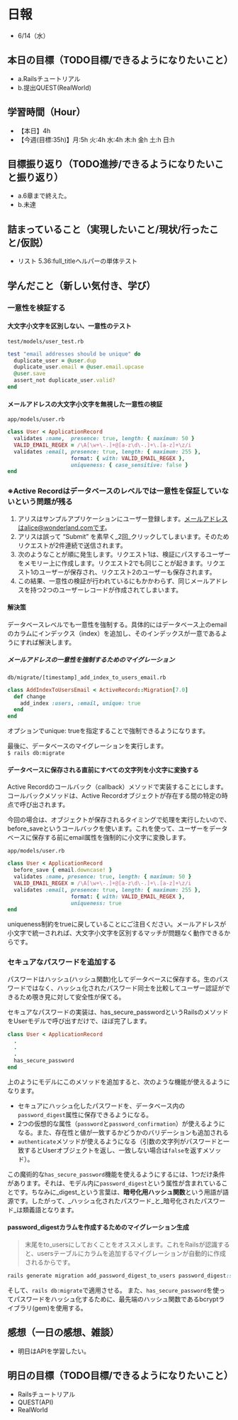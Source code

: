# 日報
- 6/14（水）

## 本日の目標（TODO目標/できるようになりたいこと）
- a.Railsチュートリアル
- b.提出QUEST(RealWorld)

## 学習時間（Hour）
- 【本日】4h
- 【今週(目標:35h)】月:5h 火:4h 水:4h 木:h 金h 土:h 日:h
<!-- - 【前週まで】(旧) 29h/32h/36h/28h/32h/ (新) -->

## 目標振り返り（TODO進捗/できるようになりたいこと振り返り）
- a.6章まで終えた。
- b.未達

## 詰まっていること（実現したいこと/現状/行ったこと/仮説）
- リスト 5.36:full_titleヘルパーの単体テスト


<!-- ```
・実現したいこと
・現状
・行ったこと
・仮説
``` -->

## 学んだこと（新しい気付き、学び）

### 一意性を検証する

#### 大文字小文字を区別しない、一意性のテスト
`test/models/user_test.rb`
```ruby
test "email addresses should be unique" do
  duplicate_user = @user.dup
  duplicate_user.email = @user.email.upcase
  @user.save
  assert_not duplicate_user.valid?
end
```

#### メールアドレスの大文字小文字を無視した一意性の検証
`app/models/user.rb`
```ruby
class User < ApplicationRecord
  validates :name,  presence: true, length: { maximum: 50 }
  VALID_EMAIL_REGEX = /\A[\w+\-.]+@[a-z\d\-.]+\.[a-z]+\z/i
  validates :email, presence: true, length: { maximum: 255 },
                    format: { with: VALID_EMAIL_REGEX },
                    uniqueness: { case_sensitive: false }
end
```

### ※Active Recordはデータベースのレベルでは一意性を保証していないという問題が残る

1. アリスはサンプルアプリケーションにユーザー登録します。メールアドレスはalice@wonderland.comです。
2. アリスは誤って “Submit” を素早く_2回_クリックしてしまいます。そのためリクエストが2件連続で送信されます。
3. 次のようなことが順に発生します。リクエスト1は、検証にパスするユーザーをメモリー上に作成します。リクエスト2でも同じことが起きます。リクエスト1のユーザーが保存され、リクエスト2のユーザーも保存されます。
4. この結果、一意性の検証が行われているにもかかわらず、同じメールアドレスを持つ2つのユーザーレコードが作成されてしまいます。

#### 解決策
データベースレベルでも一意性を強制する。具体的にはデータベース上のemailのカラムにインデックス（index）を追加し、そのインデックスが一意であるようにすれば解決します。

##### メールアドレスの一意性を強制するためのマイグレーション
`db/migrate/[timestamp]_add_index_to_users_email.rb`
```ruby
class AddIndexToUsersEmail < ActiveRecord::Migration[7.0]
  def change
    add_index :users, :email, unique: true
  end
end
```
オプションでunique: trueを指定することで強制できるようになります。

最後に、データベースのマイグレーションを実行します。  
`$ rails db:migrate`


#### データベースに保存される直前にすべての文字列を小文字に変換する
Active Recordのコールバック（callback）メソッドで実装することにします。コールバックメソッドは、Active Recordオブジェクトが存在する間の特定の時点で呼び出されます。

今回の場合は、オブジェクトが保存されるタイミングで処理を実行したいので、before_saveというコールバックを使います。これを使って、ユーザーをデータベースに保存する前にemail属性を強制的に小文字に変換します。

`app/models/user.rb`
```ruby
class User < ApplicationRecord
  before_save { email.downcase! }
  validates :name, presence: true, length: { maximum: 50 }
  VALID_EMAIL_REGEX = /\A[\w+\-.]+@[a-z\d\-.]+\.[a-z]+\z/i
  validates :email, presence: true, length: { maximum: 255 },
                    format: { with: VALID_EMAIL_REGEX },
                    uniqueness: true
end
```
uniqueness制約をtrueに戻していることにご注目ください。メールアドレスが小文字で統一されれば、大文字小文字を区別するマッチが問題なく動作できるからです。

### セキュアなパスワードを追加する
パスワードはハッシュ(ハッシュ関数)化してデータベースに保存する。生のパスワードではなく、ハッシュ化されたパスワード同士を比較してユーザー認証ができるため覗き見に対して安全性が保てる。

セキュアなパスワードの実装は、has_secure_passwordというRailsのメソッドをUserモデルで呼び出すだけで、ほぼ完了します。
```ruby
class User < ApplicationRecord
  .
  .
  .
  has_secure_password
end
```
上のようにモデルにこのメソッドを追加すると、次のような機能が使えるようになります。

- セキュアにハッシュ化したパスワードを、データベース内の`password_digest`属性に保存できるようになる。
- 2つの仮想的な属性（`password`と`password_confirmation`）が使えるようになる。また、存在性と値が一致するかどうかのバリデーションも追加される
- `authenticate`メソッドが使えるようになる（引数の文字列がパスワードと一致するとUserオブジェクトを返し、一致しない場合は`false`を返すメソッド）。

この魔術的な`has_secure_password`機能を使えるようにするには、1つだけ条件があります。それは、モデル内に`password_digest`という属性が含まれていることです。ちなみに_digest_という言葉は、**暗号化用ハッシュ関数**という用語が語源です。したがって、_ハッシュ化されたパスワード_と_暗号化されたパスワード_は類義語となります。


#### password_digestカラムを作成するためのマイグレーション生成
>末尾をto_usersにしておくことをオススメします。これをRailsが認識すると、usersテーブルにカラムを追加するマイグレーションが自動的に作成されるからです。

```ruby
rails generate migration add_password_digest_to_users password_digest:string
```
そして、`rails db:migrate`で適用させる。
また、`has_secure_password`を使ってパスワードをハッシュ化するために、最先端のハッシュ関数であるbcryptライブラリ(gem)を使用する。




<!-- 
- 良い習慣
トピックブランチを作り、このブランチで変更をコミットしていきましょう。
$ git switch -c <トピックブランチ名>(作業名を付ける)
$ git switch -c rails-flavored-ruby
- こまめなコミット
$ git push -u origin <トピックブランチ名> ※次からgit pushのみでプッシュ可

# 作業後
- 差分をコミットしてmainブランチにマージする
$ git add -A
$ git commit -m "Finish static pages"
次に、mainブランチに移動し、差分をマージします。
$ git switch main
$ git merge static-pages
このようにきりのいいところまで達したら、コードをリモートリポジトリにアップロードしておくとよいでしょう。git pushする前にテストを走らせていますが、こういった習慣を身につけておくと開発に役立ちます。
$ rails test
$ git push
- 最後にRender上でデプロイを行います。
  - デプロイが成功することをダッシュボードのログで確認し、本番環境でも正しく表示されているか確認してみましょう。
 -->

<!-- 
- セットアップ
- クラウドIDE への接続を許可する
config/environments/development.rbへ以下追記。
  # クラウドIDE への接続を許可する
  config.hosts.clear

- helloアクションをApplicationコントローラーに追加する
  def hello
    render html: "hello, world!"
  end
- ルートルーティングを設定する
  root "application#hello"

- コミット("Add hello")→bundle lock→コミット("Include bundle lock")
 -->

## 感想（一日の感想、雑談）
- 明日はAPIを学習したい。


## 明日の目標（TODO目標/できるようになりたいこと）
- Railsチュートリアル
- QUEST(API)
- RealWorld

<!-- - 「HTML&CSSとWebデザイン 入門講座」本 -->
<!-- 「JavaScript入門講座」本(～p.111/p.337) -->
<!-- - 「HTML解体新書」本 -->

<!-- - 要件定義 -->
<!-- - 機能要件
- 非機能要件 -->

<!-- - c.移動中などスキマ時間に要件定義事例を読む (釜谷さんが紹介してくださっていた資料) -->
  <!-- - 現時点で難易度が見えていないため、まずは挑戦してみる -->


<!-- #### 残タスク / できるようになりたいこと
- 包括的なWeb技術の基本理解->「プロになるためのWeb技術入門」本
- オリジナルプロダクト制作のテーマ探索
- SRE業務の理解
- 質問する技術の習得 -->

<!-- ##### Ruby
- RuboCopの使用
- 「Rubyの公式リファレンスが読めるようになる本」 -->

<!-- ##### Linux
- 「実践入門」
- 「シェルスクリプト160本ノック」
- 「入門モダンLinux」
- 「Linuxのしくみ」
- 「スーパーユーザーなら知っておくべきLinuxシステムの仕組み」
- 「入門Rust」?
- 仮想化、コンテナ(TenForward)、コンテナオーケストレーション -->
<!-- 
##### SQL
- sqlbplt
- 「達人に学ぶSQL」 -->